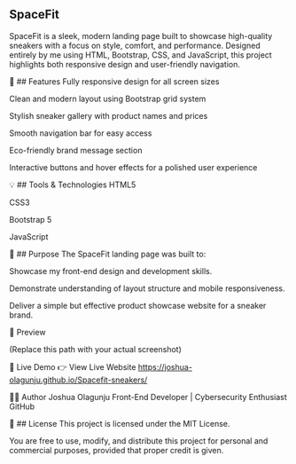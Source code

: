 ## SpaceFit
SpaceFit is a sleek, modern landing page built to showcase high-quality sneakers with a focus on style, comfort, and performance. Designed entirely by me using HTML, Bootstrap, CSS, and JavaScript, this project highlights both responsive design and user-friendly navigation.

🚀  ## Features
Fully responsive design for all screen sizes

Clean and modern layout using Bootstrap grid system

Stylish sneaker gallery with product names and prices

Smooth navigation bar for easy access

Eco-friendly brand message section

Interactive buttons and hover effects for a polished user experience

💡 ## Tools & Technologies
HTML5

CSS3

Bootstrap 5

JavaScript

🎯  ## Purpose
The SpaceFit landing page was built to:

Showcase my front-end design and development skills.

Demonstrate understanding of layout structure and mobile responsiveness.

Deliver a simple but effective product showcase website for a sneaker brand.

📸 Preview

(Replace this path with your actual screenshot)

🔗 Live Demo
👉 View Live Website https://joshua-olagunju.github.io/Spacefit-sneakers/

🧑‍💻 Author
Joshua Olagunju
Front-End Developer | Cybersecurity Enthusiast
GitHub

📄 ## License
This project is licensed under the MIT License.

You are free to use, modify, and distribute this project for personal and commercial purposes, provided that proper credit is given.









